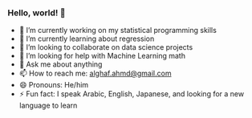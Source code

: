 ### Hello, world! 👋

- 🔭 I’m currently working on my statistical programming skills
- 🌱 I’m currently learning about regression
- 👯 I’m looking to collaborate on data science projects
- 🤔 I’m looking for help with Machine Learning math
- 💬 Ask me about anything
- 📫 How to reach me: alghaf.ahmd@gmail.com
- 😄 Pronouns: He/him
- ⚡ Fun fact: I speak Arabic, English, Japanese, and looking for a new language to learn

